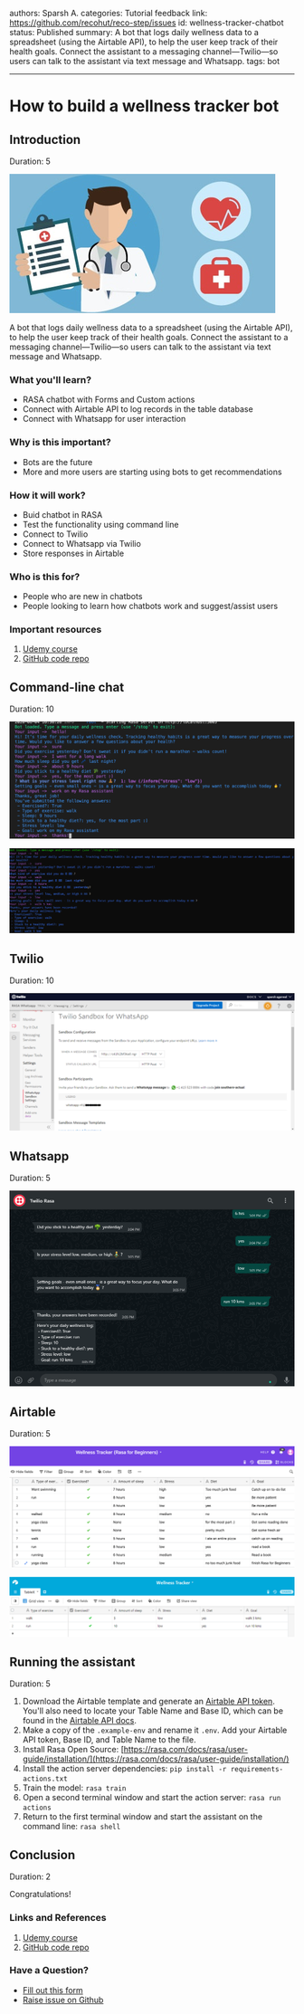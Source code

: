 authors: Sparsh A.
categories: Tutorial
feedback link: https://github.com/recohut/reco-step/issues
id: wellness-tracker-chatbot
status: Published
summary: A bot that logs daily wellness data to a spreadsheet (using the Airtable API), to help the user keep track of their health goals. Connect the assistant to a messaging channel—Twilio—so users can talk to the assistant via text message and Whatsapp.
tags: bot

---

# How to build a wellness tracker bot

<!-- ------------------------ -->

## Introduction

Duration: 5

![img/_markdowns-raw-recostep-stage-wellness-tracker-chatbot-untitled.png](img/_markdowns-raw-recostep-stage-wellness-tracker-chatbot-untitled.png)

A bot that logs daily wellness data to a spreadsheet (using the Airtable API), to help the user keep track of their health goals. Connect the assistant to a messaging channel—Twilio—so users can talk to the assistant via text message and Whatsapp.

### What you'll learn?

- RASA chatbot with Forms and Custom actions
- Connect with Airtable API to log records in the table database
- Connect with Whatsapp for user interaction

### Why is this important?

- Bots are the future
- More and more users are starting using bots to get recommendations

### How it will work?

- Buid chatbot in RASA
- Test the functionality using command line
- Connect to Twilio
- Connect to Whatsapp via Twilio
- Store responses in Airtable

### Who is this for?

- People who are new in chatbots
- People looking to learn how chatbots work and suggest/assist users

### Important resources

1. [Udemy course](https://www.udemy.com/course/rasa-for-beginners/learn/lecture/20746878#overview)
2. [GitHub code repo](https://github.com/sparsh-ai/chatbots/tree/master/wellnessTracker)

<!---------------------------->

## Command-line chat

Duration: 10

![img/_markdowns-raw-recostep-stage-wellness-tracker-chatbot-untitled-1.png](img/_markdowns-raw-recostep-stage-wellness-tracker-chatbot-untitled-1.png)

![img/_markdowns-raw-recostep-stage-wellness-tracker-chatbot-untitled-2.png](img/_markdowns-raw-recostep-stage-wellness-tracker-chatbot-untitled-2.png)

<!---------------------------->

## Twilio

Duration: 10

![img/_markdowns-raw-recostep-stage-wellness-tracker-chatbot-untitled-3.png](img/_markdowns-raw-recostep-stage-wellness-tracker-chatbot-untitled-3.png)

<!---------------------------->

## Whatsapp

Duration: 5

![img/_markdowns-raw-recostep-stage-wellness-tracker-chatbot-untitled-4.png](img/_markdowns-raw-recostep-stage-wellness-tracker-chatbot-untitled-4.png)

<!---------------------------->

## Airtable

Duration: 5

![img/_markdowns-raw-recostep-stage-wellness-tracker-chatbot-untitled-5.png](img/_markdowns-raw-recostep-stage-wellness-tracker-chatbot-untitled-5.png)

![img/_markdowns-raw-recostep-stage-wellness-tracker-chatbot-untitled-6.png](img/_markdowns-raw-recostep-stage-wellness-tracker-chatbot-untitled-6.png)

<!---------------------------->

## Running the assistant

Duration: 5

1. Download the Airtable template and generate an [Airtable API token](https://support.airtable.com/hc/en-us/articles/219046777-How-do-I-get-my-API-key-). You'll also need to locate your Table Name and Base ID, which can be found in the [Airtable API docs](https://airtable.com/api).
2. Make a copy of the `.example-env` and rename it `.env`. Add your Airtable API token, Base ID, and Table Name to the file.
3. Install Rasa Open Source: [https://rasa.com/docs/rasa/user-guide/installation/](https://rasa.com/docs/rasa/user-guide/installation/)
4. Install the action server dependencies: `pip install -r requirements-actions.txt`
5. Train the model: `rasa train`
6. Open a second terminal window and start the action server: `rasa run actions`
7. Return to the first terminal window and start the assistant on the command line: `rasa shell`

<!---------------------------->

## Conclusion

Duration: 2

Congratulations!

### Links and References

1. [Udemy course](https://www.udemy.com/course/rasa-for-beginners/learn/lecture/20746878#overview)
2. [GitHub code repo](https://github.com/sparsh-ai/chatbots/tree/master/wellnessTracker)

### Have a Question?

- [Fill out this form](https://form.jotform.com/211377288388469)
- [Raise issue on Github](https://github.com/recohut/reco-step/issues)